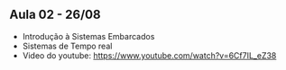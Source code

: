 ## Aula 02 - 26/08

- Introdução à Sistemas Embarcados
- Sistemas de Tempo real
- Video do youtube: https://www.youtube.com/watch?v=6Cf7IL_eZ38





